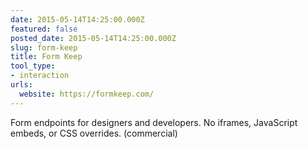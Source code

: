 ```yaml
---
date: 2015-05-14T14:25:00.000Z
featured: false
posted_date: 2015-05-14T14:25:00.000Z
slug: form-keep
title: Form Keep
tool_type:
- interaction
urls:
  website: https://formkeep.com/
---
```


Form endpoints for designers and developers. No iframes, JavaScript embeds, or CSS overrides. (commercial)




